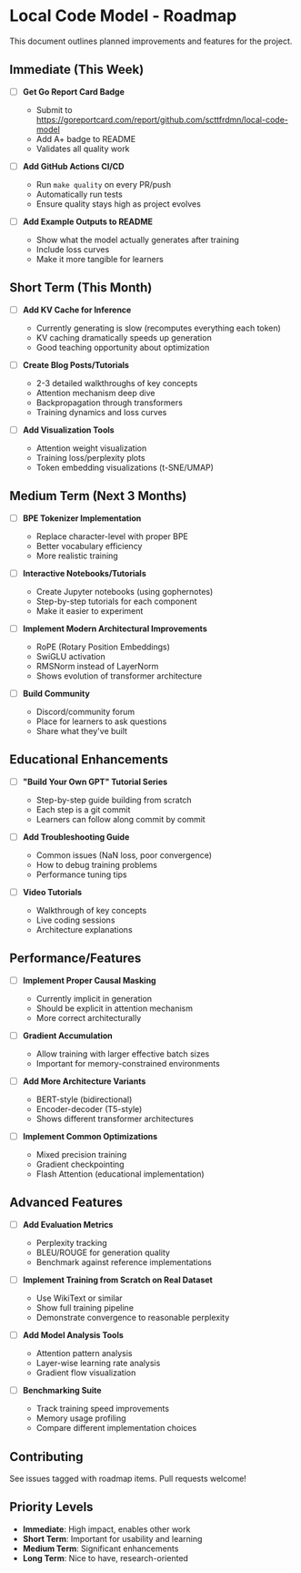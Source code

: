 # Local Code Model - Roadmap

This document outlines planned improvements and features for the project.

## Immediate (This Week)

- [ ] **Get Go Report Card Badge**
  - Submit to https://goreportcard.com/report/github.com/scttfrdmn/local-code-model
  - Add A+ badge to README
  - Validates all quality work

- [ ] **Add GitHub Actions CI/CD**
  - Run `make quality` on every PR/push
  - Automatically run tests
  - Ensure quality stays high as project evolves

- [ ] **Add Example Outputs to README**
  - Show what the model actually generates after training
  - Include loss curves
  - Make it more tangible for learners

## Short Term (This Month)

- [ ] **Add KV Cache for Inference**
  - Currently generating is slow (recomputes everything each token)
  - KV caching dramatically speeds up generation
  - Good teaching opportunity about optimization

- [ ] **Create Blog Posts/Tutorials**
  - 2-3 detailed walkthroughs of key concepts
  - Attention mechanism deep dive
  - Backpropagation through transformers
  - Training dynamics and loss curves

- [ ] **Add Visualization Tools**
  - Attention weight visualization
  - Training loss/perplexity plots
  - Token embedding visualizations (t-SNE/UMAP)

## Medium Term (Next 3 Months)

- [ ] **BPE Tokenizer Implementation**
  - Replace character-level with proper BPE
  - Better vocabulary efficiency
  - More realistic training

- [ ] **Interactive Notebooks/Tutorials**
  - Create Jupyter notebooks (using gophernotes)
  - Step-by-step tutorials for each component
  - Make it easier to experiment

- [ ] **Implement Modern Architectural Improvements**
  - RoPE (Rotary Position Embeddings)
  - SwiGLU activation
  - RMSNorm instead of LayerNorm
  - Shows evolution of transformer architecture

- [ ] **Build Community**
  - Discord/community forum
  - Place for learners to ask questions
  - Share what they've built

## Educational Enhancements

- [ ] **"Build Your Own GPT" Tutorial Series**
  - Step-by-step guide building from scratch
  - Each step is a git commit
  - Learners can follow along commit by commit

- [ ] **Add Troubleshooting Guide**
  - Common issues (NaN loss, poor convergence)
  - How to debug training problems
  - Performance tuning tips

- [ ] **Video Tutorials**
  - Walkthrough of key concepts
  - Live coding sessions
  - Architecture explanations

## Performance/Features

- [ ] **Implement Proper Causal Masking**
  - Currently implicit in generation
  - Should be explicit in attention mechanism
  - More correct architecturally

- [ ] **Gradient Accumulation**
  - Allow training with larger effective batch sizes
  - Important for memory-constrained environments

- [ ] **Add More Architecture Variants**
  - BERT-style (bidirectional)
  - Encoder-decoder (T5-style)
  - Shows different transformer architectures

- [ ] **Implement Common Optimizations**
  - Mixed precision training
  - Gradient checkpointing
  - Flash Attention (educational implementation)

## Advanced Features

- [ ] **Add Evaluation Metrics**
  - Perplexity tracking
  - BLEU/ROUGE for generation quality
  - Benchmark against reference implementations

- [ ] **Implement Training from Scratch on Real Dataset**
  - Use WikiText or similar
  - Show full training pipeline
  - Demonstrate convergence to reasonable perplexity

- [ ] **Add Model Analysis Tools**
  - Attention pattern analysis
  - Layer-wise learning rate analysis
  - Gradient flow visualization

- [ ] **Benchmarking Suite**
  - Track training speed improvements
  - Memory usage profiling
  - Compare different implementation choices

## Contributing

See issues tagged with roadmap items. Pull requests welcome!

## Priority Levels

- **Immediate**: High impact, enables other work
- **Short Term**: Important for usability and learning
- **Medium Term**: Significant enhancements
- **Long Term**: Nice to have, research-oriented
